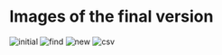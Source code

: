 # Images of the final version

![initial](http://student.labranet.jamk.fi/~L2912/temp_images/TTOS0200/L11_02/initial.PNG)
![find](http://student.labranet.jamk.fi/~L2912/temp_images/TTOS0200/L11_02/find.PNG)
![new](http://student.labranet.jamk.fi/~L2912/temp_images/TTOS0200/L11_02/new.PNG)
![csv](http://student.labranet.jamk.fi/~L2912/temp_images/TTOS0200/L11_02/csv.PNG)
